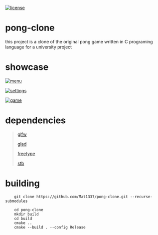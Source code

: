 [![license](https://img.shields.io/github/license/mashape/apistatus.svg)](LICENSE)

# pong-clone
this project is a clone of the original pong game written in C programing language for a university project

# showcase

[![menu](https://i.imgur.com/MioH0Tn.png)](https://i.imgur.com/MioH0Tn.png)

[![settings](https://i.imgur.com/kDxCdzF.png)](https://i.imgur.com/kDxCdzF.png)

[![game](https://i.imgur.com/DXOE6P1.png)](https://i.imgur.com/DXOE6P1.png)
# dependencies

> [glfw](https://github.com/glfw/glfw)
>
> [glad](https://github.com/Dav1dde/glad)
>
>[freetype](https://github.com/freetype/freetype)
> 
> [stb](https://github.com/nothings/stb)

# building

```
    git clone https://github.com/Mat1337/pong-clone.git --recurse-submodules
```

```
    cd pong-clone
    mkdir build
    cd build
    cmake ..
    cmake --build . --config Release
```